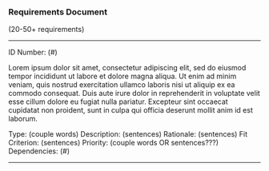 ### Requirements Document ###

(20-50+ requirements)

----
<p>
ID Number: (#) 
  <p>
  Lorem ipsum dolor sit amet, consectetur adipiscing elit, sed do eiusmod tempor incididunt ut labore et dolore magna aliqua. Ut enim ad minim veniam, quis nostrud exercitation ullamco laboris nisi ut aliquip ex ea commodo consequat. Duis aute irure dolor in reprehenderit in voluptate velit esse cillum dolore eu fugiat nulla pariatur. Excepteur sint occaecat cupidatat non proident, sunt in culpa qui officia deserunt mollit anim id est laborum.
  </p>
</p>
Type: (couple words)
Description: (sentences)
Rationale: (sentences)
Fit Criterion: (sentences)
Priority: (couple words OR sentences???)
Dependencies: (#)

----

